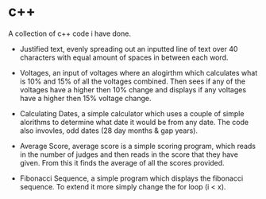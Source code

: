 # c++
A collection of c++ code i have done.

- Justified text, evenly spreading out an inputted line of text over 40 characters with equal amount of spaces in between each word.

- Voltages, an input of voltages where an alogirthm which calculates what is 10% and 15% of all the voltages combined. Then sees if any of the voltages have a higher then 10% change and displays if any voltages have a higher then 15% voltage change.

- Calculating Dates, a simple calculator which uses a couple of simple alorithms to determine what date it would be from any date. The code also invovles, odd dates (28 day months & gap years).

- Average Score, average score is a simple scoring program, which reads in the number of judges and then reads in the score that they have given. From this it finds the average of all the scores provided.

- Fibonacci Sequence, a simple program which displays the fibonacci sequence. To extend it more simply change the for loop (i < x).


